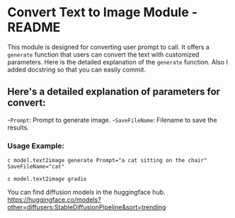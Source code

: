 # Convert Text to Image Module - README

This module is designed for converting user prompt to call. It offers a `generate` function that users can convert the text with customized parameters.
Here is the detailed explanation of the `generate` function. Also I added docstring so that you can easily commit.

## Here's a detailed explanation of parameters for convert:

-`Prompt`:           Prompt to generate image.
-`SaveFileName`:     Filename to save the results.


### Usage Example:

`c model.text2image generate Prompt="a cat sitting on the chair" SaveFileName="cat"`

`c model.text2image gradio`

You can find diffusion models in the huggingface hub.
https://huggingface.co/models?other=diffusers:StableDiffusionPipeline&sort=trending
